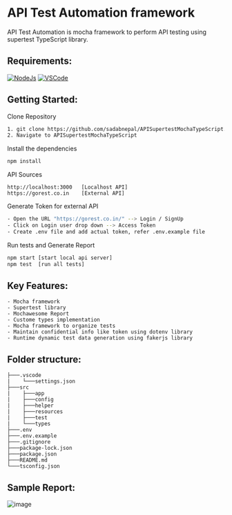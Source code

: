 # API Test Automation framework
API Test Automation is mocha framework to perform API testing using supertest TypeScript library.

## Requirements:
[![NodeJs](https://img.shields.io/badge/-NodeJS%20v12%20OR%20later-%23339933?logo=npm)](https://nodejs.org/en/download/)
[![VSCode](https://img.shields.io/badge/-Visual%20Studio%20Code-%233178C6?logo=visual-studio-code)](https://code.visualstudio.com/download)

## Getting Started:
Clone Repository
```bash
1. git clone https://github.com/sadabnepal/APISupertestMochaTypeScript.git
2. Navigate to APISupertestMochaTypeScript
```

Install the dependencies
```bash
npm install
```

API Sources
```
http://localhost:3000   [Localhost API]
https://gorest.co.in    [External API]

```
Generate Token for external API
```bash
- Open the URL "https://gorest.co.in/" --> Login / SignUp
- Click on Login user drop down --> Access Token
- Create .env file and add actual token, refer .env.example file
```

Run tests and Generate Report
```bash
npm start [start local api server]
npm test  [run all tests]
```

## Key Features:
	- Mocha framework
	- Supertest library
	- Mochawesome Report
	- Custome types implementation
	- Mocha framework to organize tests
	- Maintain confidential info like token using dotenv library
	- Runtime dynamic test data generation using fakerjs library

## Folder structure:
```
├───.vscode
|    └───settings.json
├───src
|    ├───app
|    ├───config
|    ├───helper
|    ├───resources
|    ├───test
|    └───types
├───.env
├───.env.example
├───.gitignore
├───package-lock.json
├───package.json
├───README.md
└───tsconfig.json
```

## Sample Report:
![image](https://user-images.githubusercontent.com/65847528/147593338-28527381-d818-4b07-b90b-e0d7a1d5f5dd.png)

